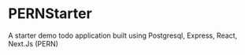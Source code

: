 # PERNStarter
 A starter demo todo application built using Postgresql, Express, React, Next.Js (PERN)
